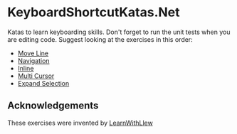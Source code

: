 # KeyboardShortcutKatas.Net
Katas to learn keyboarding skills. Don't forget to run the unit tests when you are editing code. Suggest looking at the exercises in this order:

* [Move Line](KeyboardShortcutKatas/MoveLine.txt) 
* [Navigation](KeyboardShortcutKatas/Navigation.cs)
* [Inline](KeyboardShortcutKatas/Inline.cs)
* [Multi Cursor](KeyboardShortcutKatas/MultiCursor.md)
* [Expand Selection](KeyboardShortcutKatas/ExpandSelection.md)

## Acknowledgements
These exercises were invented by [LearnWithLlew](https://github.com/LearnWithLlew/KeyboardShortcutKatas.Net)
